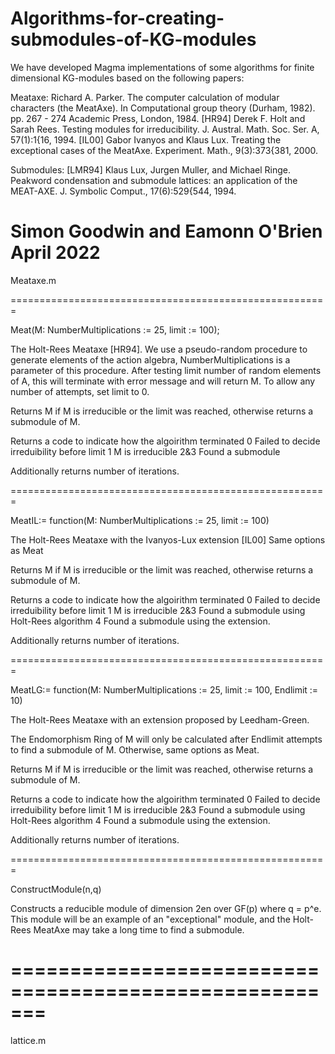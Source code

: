 # Algorithms-for-creating-submodules-of-KG-modules
We have developed Magma implementations of some algorithms for finite dimensional KG-modules based on the following papers:

Meataxe:
Richard A. Parker. The computer calculation of modular characters (the MeatAxe). In Computational group theory (Durham, 1982). pp. 267 - 274 Academic Press, London, 1984.
[HR94] Derek F. Holt and Sarah Rees. Testing modules for irreducibility. J. Austral. Math. Soc. Ser. A, 57(1):1{16, 1994.
[IL00] Gabor Ivanyos and Klaus Lux. Treating the exceptional cases of the MeatAxe. Experiment. Math., 9(3):373{381, 2000.

Submodules:
[LMR94] Klaus Lux, Jurgen Muller, and Michael Ringe. Peakword condensation and submodule lattices: an application of the MEAT-AXE. J. Symbolic Comput., 17(6):529{544, 1994.

Simon Goodwin and Eamonn O'Brien
April 2022
=======================================================

Meataxe.m

=======================================================

Meat(M: NumberMultiplications := 25, limit := 100);

The Holt-Rees Meataxe [HR94].
We use a pseudo-random procedure to generate elements of the action algebra, NumberMultiplications is a parameter of this procedure.
After testing limit number of random elements of A, this will terminate with error message and will return M. To allow any number of attempts, set limit to 0.

Returns M if M is irreducible or the limit was reached, otherwise returns a submodule of M.

Returns a code to indicate how the algoirithm terminated
0 Failed to decide irreduibility before limit
1 M is irreducible
2&3 Found a submodule

Additionally returns number of iterations.


=======================================================

MeatIL:= function(M: NumberMultiplications := 25, limit := 100)

The Holt-Rees Meataxe with the Ivanyos-Lux extension [IL00]
Same options as Meat

Returns M if M is irreducible or the limit was reached, otherwise returns a submodule of M.

Returns a code to indicate how the algoirithm terminated
0 Failed to decide irreduibility before limit
1 M is irreducible
2&3 Found a submodule using Holt-Rees algorithm
4 Found a submodule using the extension.

Additionally returns number of iterations.

=======================================================

MeatLG:= function(M: NumberMultiplications := 25, limit := 100, Endlimit := 10)

The Holt-Rees Meataxe with an extension proposed by Leedham-Green.

The Endomorphism Ring of M will only be calculated after Endlimit attempts to find a submodule of M.
Otherwise, same options as Meat.

Returns M if M is irreducible or the limit was reached, otherwise returns a submodule of M.

Returns a code to indicate how the algoirithm terminated
0 Failed to decide irreduibility before limit
1 M is irreducible
2&3 Found a submodule using Holt-Rees algorithm
4 Found a submodule using the extension.

Additionally returns number of iterations.

=======================================================

ConstructModule(n,q)

Constructs a reducible module of dimension 2en over GF(p) where q = p^e. 
This module will be an example of an "exceptional" module, and the Holt-Rees MeatAxe may take a long time to find a submodule.

=======================================================
=======================================================

lattice.m
